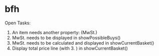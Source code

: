 # bfh
Open Tasks: 
1. An item needs another property: (MwSt.)
2. MwSt. needs to be displayed in showPossibleBuys()
3. MwSt. needs to be calculated and displayed in showCurrentBasket()
4. Display total price line (with 3. ) in showCurrentBasket()
